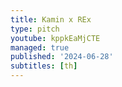 ```yaml
---
title: Kamin x REx
type: pitch
youtube: kppkEaMjCTE
managed: true
published: '2024-06-28'
subtitles: [th]
---
```

